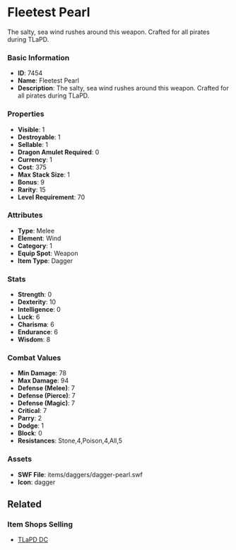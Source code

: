 # Fleetest Pearl

The salty, sea wind rushes around this weapon. Crafted for all pirates during TLaPD.

### Basic Information

- **ID**: 7454
- **Name**: Fleetest Pearl
- **Description**: The salty, sea wind rushes around this weapon. Crafted for all pirates during TLaPD.

### Properties

- **Visible**: 1
- **Destroyable**: 1
- **Sellable**: 1
- **Dragon Amulet Required**: 0
- **Currency**: 1
- **Cost**: 375
- **Max Stack Size**: 1
- **Bonus**: 9
- **Rarity**: 15
- **Level Requirement**: 70

### Attributes

- **Type**: Melee
- **Element**: Wind
- **Category**: 1
- **Equip Spot**: Weapon
- **Item Type**: Dagger

### Stats

- **Strength**: 0
- **Dexterity**: 10
- **Intelligence**: 0
- **Luck**: 6
- **Charisma**: 6
- **Endurance**: 6
- **Wisdom**: 8

### Combat Values

- **Min Damage**: 78
- **Max Damage**: 94
- **Defense (Melee)**: 7
- **Defense (Pierce)**: 7
- **Defense (Magic)**: 7
- **Critical**: 7
- **Parry**: 2
- **Dodge**: 1
- **Block**: 0
- **Resistances**: Stone,4,Poison,4,All,5

### Assets

- **SWF File**: items/daggers/dagger-pearl.swf
- **Icon**: dagger

## Related

### Item Shops Selling

- [TLaPD DC](../item-shops/276-tlapd-dc.md)

